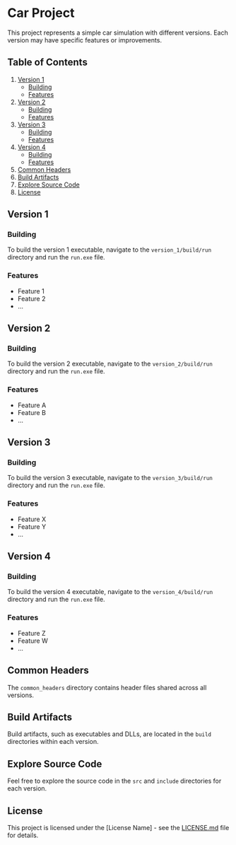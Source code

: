 # Car Project

This project represents a simple car simulation with different versions. Each version may have specific features or improvements.

## Table of Contents

1. [Version 1](#version-1)
   - [Building](#building)
   - [Features](#features)
2. [Version 2](#version-2)
   - [Building](#building)
   - [Features](#features)
3. [Version 3](#version-3)
   - [Building](#building)
   - [Features](#features)
4. [Version 4](#version-4)
   - [Building](#building)
   - [Features](#features)
5. [Common Headers](#common-headers)
6. [Build Artifacts](#build-artifacts)
7. [Explore Source Code](#explore-source-code)
8. [License](#license)

## Version 1

### Building

To build the version 1 executable, navigate to the `version_1/build/run` directory and run the `run.exe` file.

### Features

- Feature 1
- Feature 2
- ...

## Version 2

### Building

To build the version 2 executable, navigate to the `version_2/build/run` directory and run the `run.exe` file.

### Features

- Feature A
- Feature B
- ...

## Version 3

### Building

To build the version 3 executable, navigate to the `version_3/build/run` directory and run the `run.exe` file.

### Features

- Feature X
- Feature Y
- ...

## Version 4

### Building

To build the version 4 executable, navigate to the `version_4/build/run` directory and run the `run.exe` file.

### Features

- Feature Z
- Feature W
- ...

## Common Headers

The `common_headers` directory contains header files shared across all versions.

## Build Artifacts

Build artifacts, such as executables and DLLs, are located in the `build` directories within each version.

## Explore Source Code

Feel free to explore the source code in the `src` and `include` directories for each version.

## License

This project is licensed under the [License Name] - see the [LICENSE.md](LICENSE.md) file for details.
